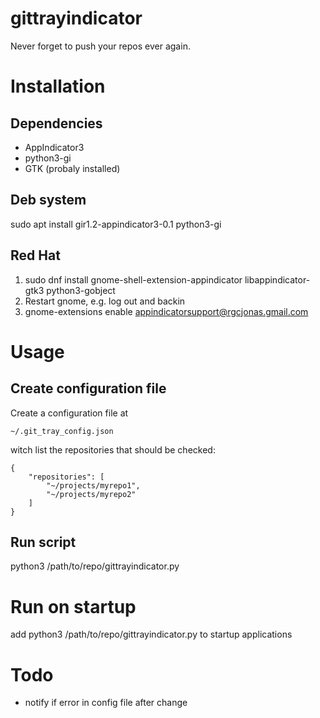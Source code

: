 # gittrayindicator
Never forget to push your repos ever again.

# Installation
## Dependencies

- AppIndicator3
- python3-gi
- GTK (probaly installed)

## Deb system
sudo apt install gir1.2-appindicator3-0.1 python3-gi

## Red Hat

1) sudo dnf install gnome-shell-extension-appindicator libappindicator-gtk3 python3-gobject
2) Restart gnome, e.g. log out and backin
3) gnome-extensions enable appindicatorsupport@rgcjonas.gmail.com


# Usage

## Create configuration file
Create a configuration file at 
```
~/.git_tray_config.json
```
witch list the repositories that should be checked:
```
{
    "repositories": [
        "~/projects/myrepo1",
        "~/projects/myrepo2"
    ]
}
```

## Run script
python3 /path/to/repo/gittrayindicator.py

# Run on startup
add python3 /path/to/repo/gittrayindicator.py to startup applications

# Todo
* notify if error in config file after change
